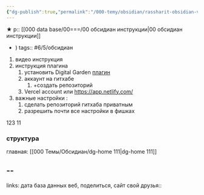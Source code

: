 ```yaml
---
{"dg-publish":true,"permalink":"/000-temy/obsidian/rassharit-obsidian-v-internet/","created":"2025-10-19T14:00"}
---
```


★
р:: [[000 data base/00===/00 обсидиан инструкции\|00 обсидиан инструкции]]
- ) tags:: #6/5/обсидиан 



1. видео инструкция [](https://www.youtube.com/watch?v=7f8e5IiUkeo)
2. инструкция плагина [](https://dg-docs.ole.dev/getting-started/01-getting-started/)
	1. установить Digital Garden  [плагин](obsidian://show-plugin?id=digitalgarden) 
	2. аккаунт на гитхабе
		1. +создать репозиторий
	3. Vercel account или https://app.netlify.com/
3. важные настройки :
	1. сделать репозиторий гитхаба приватным
	2. разрешить почти все настройки в фишках

123
11

### структура
главная: [[000 Темы/Обсидиан/dg-home 111\|dg-home 111]]





## --
links: 
дата база данных веб, поделиться, сайт свой
друзья:: 
